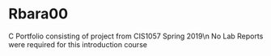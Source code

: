 # Rbara00
C Portfolio consisting of project from CIS1057 Spring 2019\n
No Lab Reports were required for this introduction course
